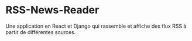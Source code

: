 # RSS-News-Reader
Une application en React et Django qui rassemble et affiche des flux RSS à partir de différentes sources.
